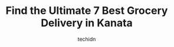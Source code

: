 ---
layout: ampstory
image: https://i0.wp.com/www.auto.or.id/wp-content/uploads/2023/06/loblaws-earl-grey-drive-0-kanata-1686326066.jpeg?resize=640,853
author: techidn
featured: false
description: Kanata, Ontario, Canada is a haven for Grocery Delivery enthusiasts, boasting an impressive array of 7 top-notch establishments. Whether youre a seasoned connoisseur or simply curious to ex
title: Find the Ultimate 7 Best Grocery Delivery in Kanata
cover:
   title: Find the Ultimate 7 Best Grocery Delivery in Kanata
   subtitle: AUTO.OR.ID
   background: https://www.auto.or.id/wp-content/uploads/2023/06/loblaws-earl-grey-drive-0-kanata-1686326066.jpeg

pages: 
 - layout: thirds
   top: <h1>#1 Real Canadian Superstore Eagleson Road</h1>
   bottom: "<p>I was disappointed when I walked into the RCSS around 2pm today to find it unclean. There were bits of scraps throughout the store, from the entry where the carts are to </p>"
   background: https://www.auto.or.id/wp-content/uploads/2023/06/loblaws-earl-grey-drive-1-kanata-1686326067.jpeg
   backgroundblur: true
 - layout: thirds
   top: <h1>#2 Loblaws Earl Grey Drive</h1>
   bottom: "<p>200 Earl Grey Dr, Ottawa, ON K2T 1B6, Canada</p>"
   background: https://www.auto.or.id/wp-content/uploads/2023/06/loblaws-earl-grey-drive-2-kanata-1686326068.jpeg
   cta:
      link: https://www.auto.or.id/find-the-ultimate-7-best-grocery-delivery-in-kanata/
      text: Find the Ultimate 7 Best Grocery Delivery in Kanata
 - layout: thirds
   top: <h1>#3 Sobeys Kanata</h1>
   bottom: "<p>700 Terry Fox Dr, Kanata, ON K2L 4H4, Canada</p>"
   background: https://images.unsplash.com/photo-1604755940678-ffbf0c1fcc37?ixlib=rb-4.0.3&ixid=MnwxMjA3fDB8MHxwaG90by1wYWdlfHx8fGVufDB8fHx8&auto=format&fit=crop&w=640&h=853&q=80
   cta:
      link: https://www.auto.or.id/find-the-ultimate-7-best-grocery-delivery-in-kanata/
      text: Find the Ultimate 7 Best Grocery Delivery in Kanata
 - layout: thirds
   top: <h1>#4 Metro</h1>
   bottom: "<p>4048 Carling Ave, Kanata, ON K2K 1Y1, Canada</p>"
   background: https://images.unsplash.com/photo-1546750921-ce6cc9add92f?ixlib=rb-4.0.3&ixid=MnwxMjA3fDB8MHxwaG90by1wYWdlfHx8fGVufDB8fHx8&auto=format&fit=crop&w=640&h=853&q=80
   cta:
      link: https://www.auto.or.id/find-the-ultimate-7-best-grocery-delivery-in-kanata/
      text: Find the Ultimate 7 Best Grocery Delivery in Kanata
 - layout: thirds
   top: <h1>#5 Sobeys March Road</h1>
   bottom: "<p>840 March Rd, Kanata, ON K2W 0C9, Canada</p>"
   background: https://images.unsplash.com/photo-1532245128003-3db26c775465?ixlib=rb-4.0.3&ixid=MnwxMjA3fDB8MHxwaG90by1wYWdlfHx8fGVufDB8fHx8&auto=format&fit=crop&w=640&h=853&q=80
   cta:
      link: https://www.auto.or.id/find-the-ultimate-7-best-grocery-delivery-in-kanata/
      text: Find the Ultimate 7 Best Grocery Delivery in Kanata
 - layout: thirds
   top: <h1>#6 Food Basics</h1>
   bottom: "<p>150 Katimavik Rd, Kanata, ON K2L 2N2, Canada</p>"
   background: https://images.unsplash.com/photo-1573661687979-b1fe429b9da3?ixlib=rb-4.0.3&ixid=MnwxMjA3fDB8MHxwaG90by1wYWdlfHx8fGVufDB8fHx8&auto=format&fit=crop&w=640&h=853&q=80
   cta:
      link: https://www.auto.or.id/find-the-ultimate-7-best-grocery-delivery-in-kanata/
      text: Find the Ultimate 7 Best Grocery Delivery in Kanata
 - layout: thirds
   top: <h1>#7 Metro Eagleson Road</h1>
   bottom: "<p>10 Cope Dr, Kanata, ON K2M 0N2, Canada</p>"
   background: https://images.unsplash.com/photo-1523676060187-f55189a71f5e?ixlib=rb-4.0.3&ixid=MnwxMjA3fDB8MHxwaG90by1wYWdlfHx8fGVufDB8fHx8&auto=format&fit=crop&w=640&h=853&q=80
   cta:
      link: https://www.auto.or.id/find-the-ultimate-7-best-grocery-delivery-in-kanata/
      text: Find the Ultimate 7 Best Grocery Delivery in Kanata
 - layout: thirds
   middle: Continue reading...
   background: https://images.unsplash.com/photo-1551727324-355cda9f1884?ixlib=rb-4.0.3&ixid=MnwxMjA3fDB8MHxwaG90by1wYWdlfHx8fGVufDB8fHx8&auto=format&fit=crop&w=640&h=853&q=80
   cta:
      link: https://www.auto.or.id/find-the-ultimate-7-best-grocery-delivery-in-kanata/
      text: Find the Ultimate 7 Best Grocery Delivery in Kanata

---